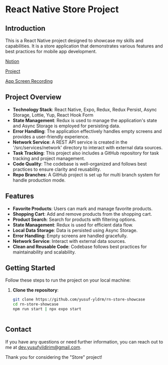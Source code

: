# React Native Store Project 

## Introduction

This is a React Native  project designed to showcase my skills and capabilities. It is a store application that demonstrates various features and best practices for mobile app development.


[Notion](https://www.notion.so/React-Native-Showcase-6a80794df2464d1f9877edb6aaf33c8d?pvs=4)

[Project](https://github.com/users/yusuf-yldrm/projects/3) 

[App Screen Recording](https://streamable.com/8e6sfz)



## Project Overview

- **Technology Stack**: React Native, Expo, Redux, Redux Persist, Async Storage, Lottie, Yup, React Hook Form
- **State Management**: Redux is used to manage the application's state and Async Storage is employed for persisting data.
- **Error Handling**: The application effectively handles empty screens and provides a user-friendly experience.
- **Network Service**: A REST API service is created in the '/src/services/network' directory to interact with external data sources.
- **Task Tracking**: This project also includes a GitHub repository for task tracking and project management.
- **Code Quality**: The codebase is well-organized and follows best practices to ensure clarity and reusability.
- **Repo Branches**: A GitHub project is set up for multi branch system for handle production mode.


## Features


- **Favorite Products**: Users can mark and manage favorite products.
- **Shopping Cart**: Add and remove products from the shopping cart.
- **Product Search**: Search for products with filtering options.
- **State Management**: Redux is used for efficient data flow.
- **Local Data Storage**: Data is persisted using Async Storage.
- **Error Handling**: Empty screens are handled gracefully.
- **Network Service**: Interact with external data sources.
- **Clean and Reusable Code**: Codebase follows best practices for maintainability and scalability.

## Getting Started

Follow these steps to run the project on your local machine:

1. **Clone the repository**:

   ```bash
   git clone https://github.com/yusuf-yldrm/rn-store-showcase
   cd rn-store-showcase
   npm run start | npx expo start



## Contact

If you have any questions or need further information, you can reach out to me at dev.yusufyildirim@gmail.com.

Thank you for considering the "Store" project!

